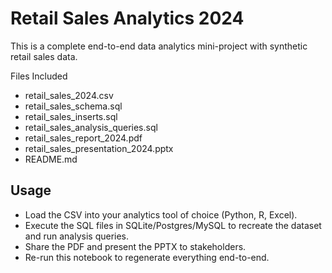 # Retail Sales Analytics 2024

This is a complete end-to-end data analytics mini-project with synthetic retail sales data.




Files Included

* retail\_sales\_2024.csv
* retail\_sales\_schema.sql
* retail\_sales\_inserts.sql
* retail\_sales\_analysis\_queries.sql
* retail\_sales\_report\_2024.pdf
* retail\_sales\_presentation\_2024.pptx
* README.md

## Usage

* Load the CSV into your analytics tool of choice (Python, R, Excel).
* Execute the SQL files in SQLite/Postgres/MySQL to recreate the dataset and run analysis queries.
* Share the PDF and present the PPTX to stakeholders.
* Re-run this notebook to regenerate everything end-to-end.
